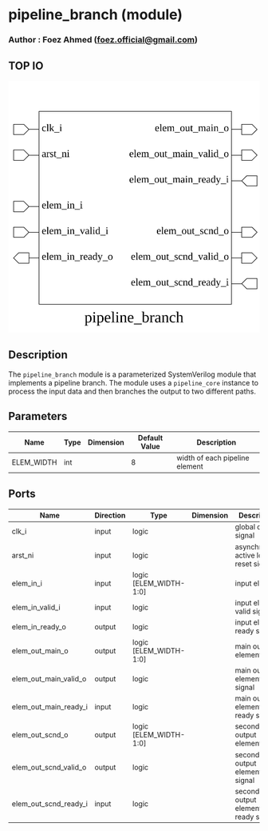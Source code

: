 # pipeline_branch (module)

### Author : Foez Ahmed (foez.official@gmail.com)

## TOP IO
<img src="./pipeline_branch_top.svg">

## Description

The `pipeline_branch` module is a parameterized SystemVerilog module that implements a pipeline
branch. The module uses a `pipeline_core` instance to process the input data and then branches the
output to two different paths.

## Parameters
|Name|Type|Dimension|Default Value|Description|
|-|-|-|-|-|
|ELEM_WIDTH|int||8|width of each pipeline element|

## Ports
|Name|Direction|Type|Dimension|Description|
|-|-|-|-|-|
|clk_i|input|logic|| global clock signal|
|arst_ni|input|logic|| asynchronous active low reset signal|
|elem_in_i|input|logic [ELEM_WIDTH-1:0]|| input element|
|elem_in_valid_i|input|logic|| input element valid signal|
|elem_in_ready_o|output|logic|| input element ready signal|
|elem_out_main_o|output|logic [ELEM_WIDTH-1:0]|| main output element|
|elem_out_main_valid_o|output|logic|| main output element valid signal|
|elem_out_main_ready_i|input|logic|| main output element ready signal|
|elem_out_scnd_o|output|logic [ELEM_WIDTH-1:0]|| secondary output element|
|elem_out_scnd_valid_o|output|logic|| secondary output element valid signal|
|elem_out_scnd_ready_i|input|logic|| secondary output element ready signal|
